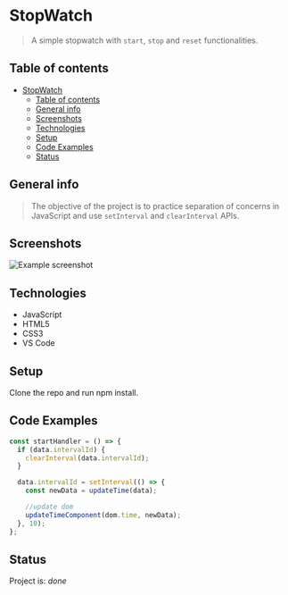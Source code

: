 # StopWatch

> A simple stopwatch with `start`, `stop` and `reset` functionalities.

## Table of contents

- [StopWatch](#stopwatch)
  - [Table of contents](#table-of-contents)
  - [General info](#general-info)
  - [Screenshots](#screenshots)
  - [Technologies](#technologies)
  - [Setup](#setup)
  - [Code Examples](#code-examples)
  - [Status](#status)

## General info

> The objective of the project is to practice separation of concerns in
> JavaScript and use `setInterval` and `clearInterval` APIs.

## Screenshots

![Example screenshot](./assets/screenshot.png)

## Technologies

- JavaScript
- HTML5
- CSS3
- VS Code

## Setup

Clone the repo and run npm install.

## Code Examples

```js
const startHandler = () => {
  if (data.intervalId) {
    clearInterval(data.intervalId);
  }

  data.intervalId = setInterval(() => {
    const newData = updateTime(data);

    //update dom
    updateTimeComponent(dom.time, newData);
  }, 10);
};
```

## Status

Project is: _done_
